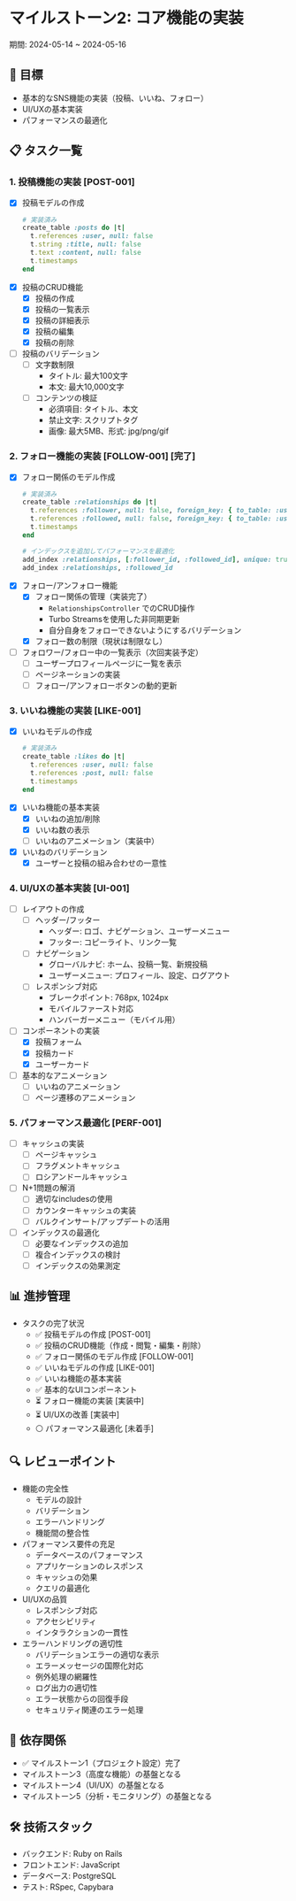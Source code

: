 # マイルストーン2: コア機能の実装
期間: 2024-05-14 ~ 2024-05-16

## 🎯 目標
- 基本的なSNS機能の実装（投稿、いいね、フォロー）
- UI/UXの基本実装
- パフォーマンスの最適化

## 📋 タスク一覧

### 1. 投稿機能の実装 [POST-001]
- [x] 投稿モデルの作成
    ```ruby
    # 実装済み
    create_table :posts do |t|
      t.references :user, null: false
      t.string :title, null: false
      t.text :content, null: false
      t.timestamps
    end
    ```
- [x] 投稿のCRUD機能
    - [x] 投稿の作成
    - [x] 投稿の一覧表示
    - [x] 投稿の詳細表示
    - [x] 投稿の編集
    - [x] 投稿の削除
- [ ] 投稿のバリデーション
    - [ ] 文字数制限
      - タイトル: 最大100文字
      - 本文: 最大10,000文字
    - [ ] コンテンツの検証
      - 必須項目: タイトル、本文
      - 禁止文字: スクリプトタグ
      - 画像: 最大5MB、形式: jpg/png/gif

### 2. フォロー機能の実装 [FOLLOW-001] [完了]
- [x] フォロー関係のモデル作成
    ```ruby
    # 実装済み
    create_table :relationships do |t|
      t.references :follower, null: false, foreign_key: { to_table: :users }
      t.references :followed, null: false, foreign_key: { to_table: :users }
      t.timestamps
    end
    
    # インデックスを追加してパフォーマンスを最適化
    add_index :relationships, [:follower_id, :followed_id], unique: true
    add_index :relationships, :followed_id
    ```
- [x] フォロー/アンフォロー機能
    - [x] フォロー関係の管理（実装完了）
        - `RelationshipsController` でのCRUD操作
        - Turbo Streamsを使用した非同期更新
        - 自分自身をフォローできないようにするバリデーション
    - [x] フォロー数の制限（現状は制限なし）
- [ ] フォロワー/フォロー中の一覧表示（次回実装予定）
    - [ ] ユーザープロフィールページに一覧を表示
    - [ ] ページネーションの実装
    - [ ] フォロー/アンフォローボタンの動的更新

### 3. いいね機能の実装 [LIKE-001]
- [x] いいねモデルの作成
    ```ruby
    # 実装済み
    create_table :likes do |t|
      t.references :user, null: false
      t.references :post, null: false
      t.timestamps
    end
    ```
- [x] いいね機能の基本実装
    - [x] いいねの追加/削除
    - [x] いいね数の表示
    - [ ] いいねのアニメーション（実装中）
- [x] いいねのバリデーション
    - [x] ユーザーと投稿の組み合わせの一意性

### 4. UI/UXの基本実装 [UI-001]
- [ ] レイアウトの作成
    - [ ] ヘッダー/フッター
      - ヘッダー: ロゴ、ナビゲーション、ユーザーメニュー
      - フッター: コピーライト、リンク一覧
    - [ ] ナビゲーション
      - グローバルナビ: ホーム、投稿一覧、新規投稿
      - ユーザーメニュー: プロフィール、設定、ログアウト
    - [ ] レスポンシブ対応
      - ブレークポイント: 768px, 1024px
      - モバイルファースト対応
      - ハンバーガーメニュー（モバイル用）
- [ ] コンポーネントの実装
    - [x] 投稿フォーム
    - [x] 投稿カード
    - [x] ユーザーカード
- [ ] 基本的なアニメーション
    - [ ] いいねのアニメーション
    - [ ] ページ遷移のアニメーション

### 5. パフォーマンス最適化 [PERF-001]
- [ ] キャッシュの実装
    - [ ] ページキャッシュ
    - [ ] フラグメントキャッシュ
    - [ ] ロシアンドールキャッシュ
- [ ] N+1問題の解消
    - [ ] 適切なincludesの使用
    - [ ] カウンターキャッシュの実装
    - [ ] バルクインサート/アップデートの活用
- [ ] インデックスの最適化
    - [ ] 必要なインデックスの追加
    - [ ] 複合インデックスの検討
    - [ ] インデックスの効果測定

## 📊 進捗管理
- タスクの完了状況
  - ✅ 投稿モデルの作成 [POST-001]
  - ✅ 投稿のCRUD機能（作成・閲覧・編集・削除）
  - ✅ フォロー関係のモデル作成 [FOLLOW-001]
  - ✅ いいねモデルの作成 [LIKE-001]
  - ✅ いいね機能の基本実装
  - ✅ 基本的なUIコンポーネント
  - ⏳ フォロー機能の実装 [実装中]
  - ⏳ UI/UXの改善 [実装中]
  - ⚪ パフォーマンス最適化 [未着手]

## 🔍 レビューポイント
- 機能の完全性
  - モデルの設計
  - バリデーション
  - エラーハンドリング
  - 機能間の整合性
- パフォーマンス要件の充足
  - データベースのパフォーマンス
  - アプリケーションのレスポンス
  - キャッシュの効果
  - クエリの最適化
- UI/UXの品質
  - レスポンシブ対応
  - アクセシビリティ
  - インタラクションの一貫性
- エラーハンドリングの適切性
  - バリデーションエラーの適切な表示
  - エラーメッセージの国際化対応
  - 例外処理の網羅性
  - ログ出力の適切性
  - エラー状態からの回復手段
  - セキュリティ関連のエラー処理

## 🔄 依存関係
- ✅ マイルストーン1（プロジェクト設定）完了
- マイルストーン3（高度な機能）の基盤となる
- マイルストーン4（UI/UX）の基盤となる
- マイルストーン5（分析・モニタリング）の基盤となる

## 🛠 技術スタック
- バックエンド: Ruby on Rails
- フロントエンド: JavaScript
- データベース: PostgreSQL
- テスト: RSpec, Capybara 